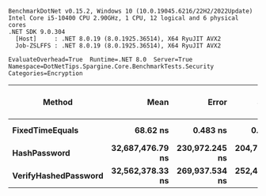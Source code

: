```

BenchmarkDotNet v0.15.2, Windows 10 (10.0.19045.6216/22H2/2022Update)
Intel Core i5-10400 CPU 2.90GHz, 1 CPU, 12 logical and 6 physical cores
.NET SDK 9.0.304
  [Host]     : .NET 8.0.19 (8.0.1925.36514), X64 RyuJIT AVX2
  Job-ZSLFFS : .NET 8.0.19 (8.0.1925.36514), X64 RyuJIT AVX2

EvaluateOverhead=True  Runtime=.NET 8.0  Server=True  
Namespace=DotNetTips.Spargine.Core.BenchmarkTests.Security  Categories=Encryption  

```
| Method               | Mean             | Error          | StdDev         | StdErr        | Min              | Q1               | Median           | Q3               | Max              | Op/s          | CI99.9% Margin | Iterations | Kurtosis | MValue | Skewness | Rank | LogicalGroup | Baseline | Completed Work Items | Lock Contentions | Exceptions | Code Size | Gen0   | Allocated |
|--------------------- |-----------------:|---------------:|---------------:|--------------:|-----------------:|-----------------:|-----------------:|-----------------:|-----------------:|--------------:|---------------:|-----------:|---------:|-------:|---------:|-----:|------------- |--------- |---------------------:|-----------------:|-----------:|----------:|-------:|----------:|
| **FixedTimeEquals**      |         **68.62 ns** |       **0.483 ns** |       **0.452 ns** |      **0.117 ns** |         **68.00 ns** |         **68.19 ns** |         **68.58 ns** |         **68.99 ns** |         **69.31 ns** | **14,572,515.12** |       **7.442 ns** |      **15.00** |    **1.471** |  **2.000** |  **-0.0005** |    **1** | *****            | **No**       |                    **-** |                **-** |          **-** |     **554 B** | **0.0006** |      **64 B** |
| **HashPassword**         | **32,687,476.79 ns** | **230,972.245 ns** | **204,750.879 ns** | **54,721.974 ns** | **32,229,206.25 ns** | **32,606,864.06 ns** | **32,745,178.12 ns** | **32,805,251.56 ns** | **32,980,662.50 ns** |         **30.59** | **-27,353.987 ns** |      **14.00** |    **2.919** |  **2.000** |  **-0.9276** |    **2** | *****            | **No**       |                    **-** |                **-** |          **-** |        **NA** |      **-** |     **813 B** |
| **VerifyHashedPassword** | **32,562,378.33 ns** | **269,937.534 ns** | **252,499.737 ns** | **65,195.152 ns** | **32,030,143.75 ns** | **32,407,890.62 ns** | **32,519,543.75 ns** | **32,796,859.38 ns** | **32,916,225.00 ns** |         **30.71** | **-32,590.076 ns** |      **15.00** |    **2.112** |  **2.000** |  **-0.2111** |    **2** | *****            | **No**       |                    **-** |                **-** |          **-** |        **NA** |      **-** |     **789 B** |
